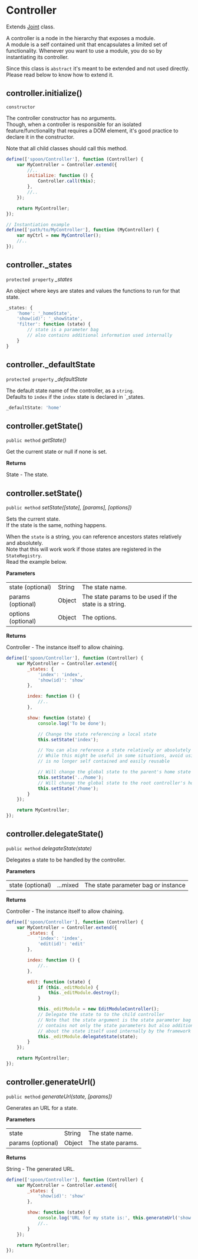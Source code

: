 # Controller

Extends [Joint]() class.

A controller is a node in the hierarchy that exposes a module.   
A module is a self contained unit that encapsulates a limited set of functionality.
Whenever you want to use a module, you do so by instantiating its controller.

Since this class is `abstract` it's meant to be extended and not used directly.
Please read below to know how to extend it.


## controller.initialize()

`constructor`

The controller constructor has no arguments.   
Though, when a controller is responsible for an isolated feature/functionality that requires a DOM element,
it's good practice to declare it in the constructor.

Note that all child classes should call this method.


```js
define(['spoon/Controller'], function (Controller) {
    var MyController = Controller.extend({
        //..
        initialize: function () {
            Controller.call(this);
        },
        //..
    });

    return MyController;
});

// Instantiation example
define(['path/to/MyController'], function (MyController) {
    var myCtrl = new MyController();
    //..
});
```


## controller._states

`protected property` *_states*

An object where keys are states and values the functions to run for that state.

```js
_states: {
    'home': '_homeState',
    'show(id)': '_showState',
    'filter': function (state) {
        // state is a parameter bag
        // also contains additional information used internally
    }
}
```


## controller._defaultState

`protected property` *_defaultState*

The default state name of the controller, as a `string`.   
Defaults to `index` if the `index` state is declared in `_states.

```js
_defaultState: 'home'
```


## controller.getState()

`public method` _getState()_

Get the current state or null if none is set.

**Returns**

State - The state.


## controller.setState()

`public method` _setState([state], [params], [options])_

Sets the current state.   
If the state is the same, nothing happens.

When the `state` is a string, you can reference ancestors states relatively and absolutely.   
Note that this will work work if those states are registered in the `StateRegistry`.   
Read the example below.

**Parameters**

|                    |          |                                                              |
| ------------------ | -------- | ------------------------------------------------------------ |
| state (optional)   | String   | The state name.                                              |
| params (optional)  | Object   | The state params to be used if the state is a string.        |
| options (optional) | Object   | The options.                                                 |

**Returns**

Controller - The instance itself to allow chaining.


```js
define(['spoon/Controller'], function (Controller) {
    var MyController = Controller.extend({
        _states: {
            'index': 'index',
            'show(id)': 'show'
        },

        index: function () {
            //..
        },

        show: function (state) {
            console.log('To be done');

            // Change the state referencing a local state
            this.setState('index');

            // You can also reference a state relatively or absolutely
            // While this might be useful in some situations, avoid using it since your module
            // is no longer self contained and easily reusable

            // Will change the global state to the parent's home state
            this.setState('../home');
            // Will change the global state to the root controller's home state
            this.setState('/home');
        }
    });

    return MyController;
});
```

## controller.delegateState()

`public method` _delegateState(state)_

Delegates a state to be handled by the controller.


**Parameters**

|                    |          |                                                              |
| ------------------ | -------- | ------------------------------------------------------------ |
| state (optional)   | ...mixed | The state parameter bag or instance                          |

**Returns**

Controller - The instance itself to allow chaining.


```js
define(['spoon/Controller'], function (Controller) {
    var MyController = Controller.extend({
        _states: {
            'index': 'index',
            'edit(id)': 'edit'
        },

        index: function () {
            //..
        },

        edit: function (state) {
            if (this._editModule) {
                this._editModule.destroy();
            }

            this._editModule = new EditModuleController();
            // Delegate the state to to the child controller
            // Note that the state argument is the state parameter bag that
            // contains not only the state parameters but also additional data
            // about the state itself used internally by the framework
            this._editModule.delegateState(state);
        }
    });

    return MyController;
});
```


## controller.generateUrl()

`public method` _generateUrl(state, [params])_

Generates an URL for a state.

**Parameters**

|                   |        |                   |
| ----------------- | ------ | ----------------- |
| state             | String | The state name.   |
| params (optional) | Object | The state params. |

**Returns**

String - The generated URL.


```js
define(['spoon/Controller'], function (Controller) {
    var MyController = Controller.extend({
        _states: {
            'show(id)': 'show'
        },

        show: function (state) {
            console.log('URL for my state is:', this.generateUrl('show', { id: state.id }));
            //..
        }
    });

    return MyController;
});
```
